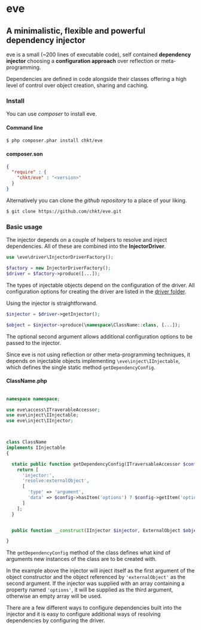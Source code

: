 # eve
## A minimalistic, flexible and powerful dependency injector

eve is a small (~200 lines of executable code), self contained **dependency injector**
choosing a **configuration approach** over reflection or meta-programming.

Dependencies are defined in code alongside their classes offering 
a high level of control over object creation, sharing and caching.

### Install

You can use *composer* to install eve.

#### Command line
```bash
$ php composer.phar install chkt/eve
```

#### composer.son
```json
{
  "require" : {
    "chkt/eve" : "<version>"
  }
}
```

Alternatively you can clone the *github repository* to a place of your liking.

```bash
$ git clone https://github.com/chkt/eve.git
```

### Basic usage

The injector depends on a couple of helpers to resolve and inject dependencies.
All of these are combined into the **InjectorDriver**.

```php
use \eve\driver\InjectorDriverFactory();

$factory = new InjectorDriverFactory();
$driver = $factory->produce([...]);
```

The types of injectable objects depend on the configuration of the driver.
All configuration options for creating the driver are listed in the [driver folder](./source/driver/readme.md).

Using the injector is straightforwand.

```php
$injector = $driver->getInjector();

$object = $injector->produce(\namespace\ClassName::class, [...]);
```

The optional second argument allows additional configuration options to be
passed to the injector.


Since eve is not using reflection or other meta-programming techniques,
it depends on injectable objects implementing `\eve\inject\IInjectable`,
which defines the single static method `getDependencyConfig`.

#### ClassName.php
```php

namespace namespace;

use eve\access\ITraverableAccessor;
use eve\inject\IInjectable;
use eve\inject\IInjector;



class ClassName
implements IInjectable
{

  static public function getDependencyConfig(ITraversableAccessor $config) {
    return [
      'injector:',
      'resolve:externalObject',
      [
        'type' => 'argument',
        'data' => $config->hasItem('options') ? $config->getItem('options') : []
      ]
    ];
  }


  public function __construct(IInjector $injector, ExternalObject $object) {}

}

```

The `getDependencyConfig` method of the class defines what kind of arguments new instances
of the class are to be created with.

In the example above the injector will inject itself as the first argument of the object
constructor and the object referenced by `'externalObject'` as the second argument.
If the injector was supplied with an array containing a property named `'options'`,
it will be supplied as the third argument, otherwise an empty array will be used.

There are a few different ways to configure dependencies built into the injector and it is easy
to configure additional ways of resolving dependencies by configuring the driver.